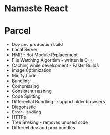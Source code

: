 # Namaste React

# Parcel

- Dev and production build
- Local Server
- HMR - Hot Module Replacement
- File Watching Algorithm - written in C++
- Caching while development - Faster Builds
- Image Optimization
- Minify Code
- Bundling
- Compressing
- Consistent Hashing
- Code Splitting
- Differential Bundling - support older browsers
- Diagonastic
- Error Handling
- HTTPs
- Tree Shaking - removes unused code
- Different dev and prod bundles
